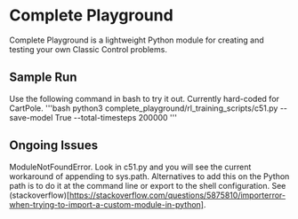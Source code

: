 # Complete Playground
Complete Playground is a lightweight Python module for creating and testing your own Classic Control problems. 

## Sample Run
Use the following command in bash to try it out. Currently hard-coded for CartPole.
'''bash
python3 complete_playground/rl_training_scripts/c51.py --save-model True --total-timesteps 200000
'''


## Ongoing Issues
ModuleNotFoundError. Look in c51.py and you will see the current workaround of appending to sys.path. Alternatives to add this on the Python path is to do it at the command line or export to the shell configuration. See (stackoverflow)[https://stackoverflow.com/questions/5875810/importerror-when-trying-to-import-a-custom-module-in-python].